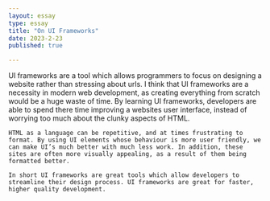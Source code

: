 ```yaml
---
layout: essay
type: essay
title: "On UI Frameworks"
date: 2023-2-23
published: true

---
```


UI frameworks are a tool which allows programmers to focus on designing a website rather than stressing about urls. I think that UI frameworks are a necessity in modern web development, as creating everything from scratch would be a huge waste of time. By learning UI frameworks, developers are able to spend there time improving a websites user interface, instead of worrying too much about the clunky aspects of HTML. 

	HTML as a language can be repetitive, and at times frustrating to format. By using UI elements whose behaviour is more user friendly, we can make UI’s much better with much less work. In addition, these sites are often more visually appealing, as a result of them being formatted better.
  
	In short UI frameworks are great tools which allow developers to streamline their design process. UI frameworks are great for faster, higher quality development.

